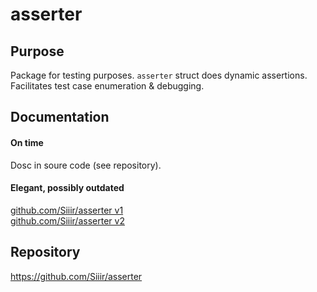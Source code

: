 # asserter

## Purpose
Package for testing purposes. `asserter` struct does dynamic assertions. Facilitates test case enumeration & debugging.

## Documentation
#### On time
Dosc in soure code (see repository).
#### Elegant, possibly outdated
[github.com/Siiir/asserter v1](https://pkg.go.dev/github.com/Siiir/asserter)  
[github.com/Siiir/asserter v2](https://pkg.go.dev/github.com/Siiir/asserter/v2)  

## Repository
https://github.com/Siiir/asserter

